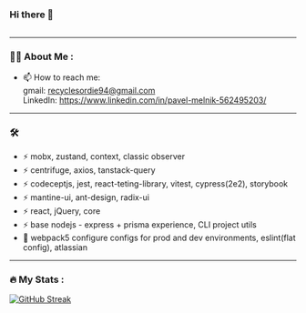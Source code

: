 ### Hi there 👋

<!--
**PavelMelnik94/PavelMelnik94** is a ✨ _special_ ✨ repository because its `README.md` (this file) appears on your GitHub profile.

Here are some ideas to get you started:

- 🔭 I’m currently working on ...
- 🌱 I’m currently learning ...
- 👯 I’m looking to collaborate on ...
- 🤔 I’m looking for help with ...
- 💬 Ask me about ...
- 📫 How to reach me: ...
- 😄 Pronouns: ...
- ⚡ Fun fact: ...
-->
<div id="badges">
  <img src="https://komarev.com/ghpvc/?username=pavelmelnik94&style=flat-square&color=blue" alt=""/>
</div>

---

### :woman_technologist: About Me :


- :mailbox: How to reach me: </br>
 gmail: recyclesordie94@gmail.com </br>
 LinkedIn: https://www.linkedin.com/in/pavel-melnik-562495203/

---

### :hammer_and_wrench: 

- :zap: mobx, zustand, context, classic observer
- :zap: centrifuge, axios, tanstack-query
- :zap: codeceptjs, jest, react-teting-library, vitest, cypress(2e2), storybook
- :zap: mantine-ui, ant-design, radix-ui
- :zap: react, jQuery, core
- :zap: base nodejs - express + prisma experience, CLI project utils
- :telescope: webpack5 configure configs for prod and dev environments, eslint(flat config), atlassian
---

### :fire: My Stats :
[![GitHub Streak](https://streak-stats.demolab.com?user=PavelMelnik94&theme=highcontrast)](https://git.io/streak-stats)
